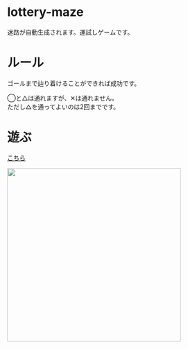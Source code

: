 # lottery-maze
迷路が自動生成されます。運試しゲームです。

# ルール
ゴールまで辿り着けることができれば成功です。

◯と△は通れますが、✕は通れません。<br>
ただし△を通ってよいのは2回までです。

# 遊ぶ

[こちら](https://feather16.github.io/LotteryMaze/)

<img src="image/LotteryMaze_preview.png" width=400>
